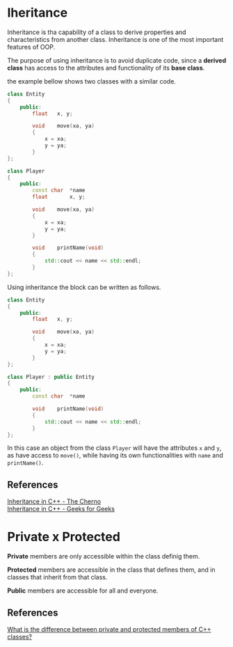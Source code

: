 # Iheritance

Inheritance is tha capability of a class to derive properties and characteristics from another class. Inheritance is one of the most important features of OOP.

The purpose of using inheritance is to avoid duplicate code, since a **derived class** has access to the attributes and functionality of its **base class**.

the example bellow shows two classes with a similar code.

```c++
class Entity
{
	public:
		float	x, y;

		void	move(xa, ya)
		{
			x = xa;
			y = ya;
		}
};

class Player
{
	public:
		const char	*name
		float		x, y;

		void	move(xa, ya)
		{
			x = xa;
			y = ya;
		}

		void	printName(void)
		{
			std::cout << name << std::endl;
		}
};
```  

Using inheritance the block can be written as follows.

```c++
class Entity
{
	public:
		float	x, y;

		void	move(xa, ya)
		{
			x = xa;
			y = ya;
		}
};

class Player : public Entity
{
	public:
		const char	*name

		void	printName(void)
		{
			std::cout << name << std::endl;
		}
};
```  

In this case an object from the class `Player` will have the attributes `x` and `y`, as have access to `move()`, while having its own functionalities with `name` and `printName()`.  

## References
[Inheritance in C++ - The Cherno](https://www.youtube.com/watch?v=X8nYM8wdNRE)  
[Inheritance in C++ - Geeks for Geeks](https://www.geeksforgeeks.org/inheritance-in-c/)  

# Private x Protected

**Private** members are only accessible within the class definig them.

**Protected** members are accessible in the class that defines them, and in classes that inherit from that class.

**Public** members are accessible for all and everyone.

## References
[What is the difference between private and protected members of C++ classes?](https://stackoverflow.com/questions/224966/what-is-the-difference-between-private-and-protected-members-of-c-classes)  